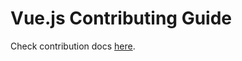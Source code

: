 # Vue.js Contributing Guide

Check contribution docs [here](https://vuestic.dev/en/contribution/guide).

